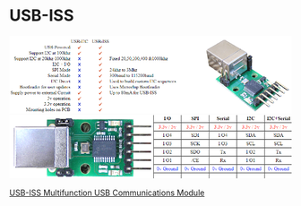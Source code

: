 # USB-ISS

![test1](USB-ISS2.PNG)  
![test2](USB-ISS.PNG)

[USB-ISS  Multifunction USB Communications Module](https://www.robot-electronics.co.uk/htm/usb_iss_tech.htm)
